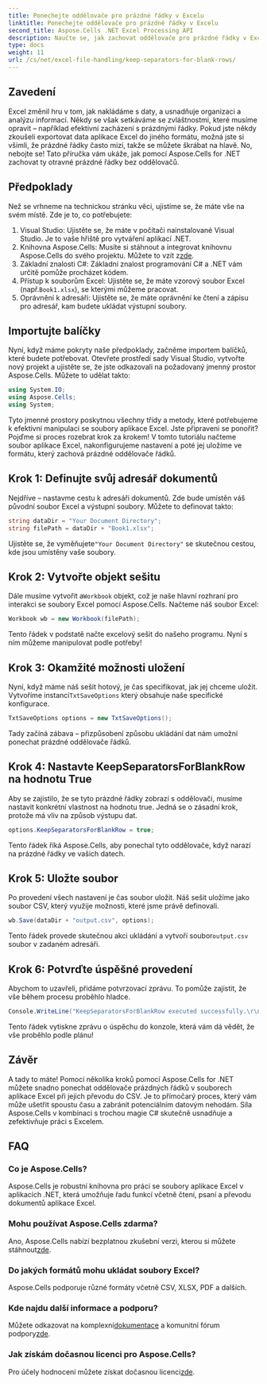 ```yaml
---
title: Ponechejte oddělovače pro prázdné řádky v Excelu
linktitle: Ponechejte oddělovače pro prázdné řádky v Excelu
second_title: Aspose.Cells .NET Excel Processing API
description: Naučte se, jak zachovat oddělovače pro prázdné řádky v Excelu pomocí Aspose.Cells for .NET. Podrobný průvodce včetně příkladů kódu.
type: docs
weight: 11
url: /cs/net/excel-file-handling/keep-separators-for-blank-rows/
---
```

## Zavedení
Excel změnil hru v tom, jak nakládáme s daty, a usnadňuje organizaci a analýzu informací. Někdy se však setkáváme se zvláštnostmi, které musíme opravit – například efektivní zacházení s prázdnými řádky. Pokud jste někdy zkoušeli exportovat data aplikace Excel do jiného formátu, možná jste si všimli, že prázdné řádky často mizí, takže se můžete škrábat na hlavě. No, nebojte se! Tato příručka vám ukáže, jak pomocí Aspose.Cells for .NET zachovat ty otravné prázdné řádky bez oddělovačů.
## Předpoklady
Než se vrhneme na technickou stránku věci, ujistíme se, že máte vše na svém místě. Zde je to, co potřebujete:
1. Visual Studio: Ujistěte se, že máte v počítači nainstalované Visual Studio. Je to vaše hřiště pro vytváření aplikací .NET.
2.  Knihovna Aspose.Cells: Musíte si stáhnout a integrovat knihovnu Aspose.Cells do svého projektu. Můžete to vzít z[zde](https://releases.aspose.com/cells/net/).
3. Základní znalosti C#: Základní znalost programování C# a .NET vám určitě pomůže procházet kódem.
4. Přístup k souborům Excel: Ujistěte se, že máte vzorový soubor Excel (např.`Book1.xlsx`), se kterými můžeme pracovat.
5. Oprávnění k adresáři: Ujistěte se, že máte oprávnění ke čtení a zápisu pro adresář, kam budete ukládat výstupní soubory.
## Importujte balíčky
Nyní, když máme pokryty naše předpoklady, začněme importem balíčků, které budete potřebovat. Otevřete prostředí sady Visual Studio, vytvořte nový projekt a ujistěte se, že jste odkazovali na požadovaný jmenný prostor Aspose.Cells. Můžete to udělat takto:
```csharp
using System.IO;
using Aspose.Cells;
using System;
```
Tyto jmenné prostory poskytnou všechny třídy a metody, které potřebujeme k efektivní manipulaci se soubory aplikace Excel.
Jste připraveni se ponořit? Pojďme si proces rozebrat krok za krokem! V tomto tutoriálu načteme soubor aplikace Excel, nakonfigurujeme nastavení a poté jej uložíme ve formátu, který zachová prázdné oddělovače řádků.
## Krok 1: Definujte svůj adresář dokumentů
Nejdříve – nastavme cestu k adresáři dokumentů. Zde bude umístěn váš původní soubor Excel a výstupní soubory. Můžete to definovat takto:
```csharp
string dataDir = "Your Document Directory";
string filePath = dataDir + "Book1.xlsx";
```
Ujistěte se, že vyměňujete`"Your Document Directory"` se skutečnou cestou, kde jsou umístěny vaše soubory.
## Krok 2: Vytvořte objekt sešitu
 Dále musíme vytvořit a`Workbook` objekt, což je naše hlavní rozhraní pro interakci se soubory Excel pomocí Aspose.Cells. Načteme náš soubor Excel:
```csharp
Workbook wb = new Workbook(filePath);
```
Tento řádek v podstatě načte excelový sešit do našeho programu. Nyní s ním můžeme manipulovat podle potřeby!
## Krok 3: Okamžité možnosti uložení
 Nyní, když máme náš sešit hotový, je čas specifikovat, jak jej chceme uložit. Vytvoříme instanci`TxtSaveOptions` který obsahuje naše specifické konfigurace.
```csharp
TxtSaveOptions options = new TxtSaveOptions();
```
Tady začíná zábava – přizpůsobení způsobu ukládání dat nám umožní ponechat prázdné oddělovače řádků.
## Krok 4: Nastavte KeepSeparatorsForBlankRow na hodnotu True
Aby se zajistilo, že se tyto prázdné řádky zobrazí s oddělovači, musíme nastavit konkrétní vlastnost na hodnotu true. Jedná se o zásadní krok, protože má vliv na způsob výstupu dat.
```csharp
options.KeepSeparatorsForBlankRow = true;
```
Tento řádek říká Aspose.Cells, aby ponechal tyto oddělovače, když narazí na prázdné řádky ve vašich datech.
## Krok 5: Uložte soubor
Po provedení všech nastavení je čas soubor uložit. Náš sešit uložíme jako soubor CSV, který využije možnosti, které jsme právě definovali.
```csharp
wb.Save(dataDir + "output.csv", options);
```
 Tento řádek provede skutečnou akci ukládání a vytvoří soubor`output.csv` soubor v zadaném adresáři.
## Krok 6: Potvrďte úspěšné provedení
Abychom to uzavřeli, přidáme potvrzovací zprávu. To pomůže zajistit, že vše během procesu proběhlo hladce. 
```csharp
Console.WriteLine("KeepSeparatorsForBlankRow executed successfully.\r\n");
```
Tento řádek vytiskne zprávu o úspěchu do konzole, která vám dá vědět, že vše proběhlo podle plánu!
## Závěr
A tady to máte! Pomocí několika kroků pomocí Aspose.Cells for .NET můžete snadno ponechat oddělovače prázdných řádků v souborech aplikace Excel při jejich převodu do CSV. Je to přímočarý proces, který vám může ušetřit spoustu času a zabránit potenciálním datovým nehodám. Síla Aspose.Cells v kombinaci s trochou magie C# skutečně usnadňuje a zefektivňuje práci s Excelem.
## FAQ
### Co je Aspose.Cells?
Aspose.Cells je robustní knihovna pro práci se soubory aplikace Excel v aplikacích .NET, která umožňuje řadu funkcí včetně čtení, psaní a převodu dokumentů aplikace Excel.
### Mohu používat Aspose.Cells zdarma?
 Ano, Aspose.Cells nabízí bezplatnou zkušební verzi, kterou si můžete stáhnout[zde](https://releases.aspose.com/).
### Do jakých formátů mohu ukládat soubory Excel?
Aspose.Cells podporuje různé formáty včetně CSV, XLSX, PDF a dalších.
### Kde najdu další informace a podporu?
 Můžete odkazovat na komplexní[dokumentace](https://reference.aspose.com/cells/net/) a komunitní fórum podpory[zde](https://forum.aspose.com/c/cells/9).
### Jak získám dočasnou licenci pro Aspose.Cells?
 Pro účely hodnocení můžete získat dočasnou licenci[zde](https://purchase.aspose.com/temporary-license/).